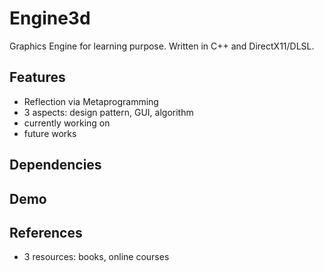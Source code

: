 # Engine3d
Graphics Engine for learning purpose. Written in C++ and DirectX11/DLSL.

## Features
- Reflection via Metaprogramming
- 3 aspects: design pattern, GUI, algorithm
- currently working on
- future works

## Dependencies

## Demo

## References
- 3 resources: books, online courses
